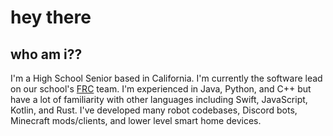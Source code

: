 # hey there

## who am i??
I'm a High School Senior based in California. I'm currently the software lead on our school's [FRC](https://www.firstinspires.org/robotics/frc) team. I'm experienced in Java, Python, and C++ but have a lot of familiarity with other languages including Swift, JavaScript, Kotlin, and Rust. I've developed many robot codebases, Discord bots, Minecraft mods/clients, and lower level smart home devices.

<!--
**Codehc/Codehc** is a ✨ _special_ ✨ repository because its `README.md` (this file) appears on your GitHub profile.

Here are some ideas to get you started:

- 🔭 I’m currently working on ...
- 🌱 I’m currently learning ...
- 👯 I’m looking to collaborate on ...
- 🤔 I’m looking for help with ...
- 💬 Ask me about ...
- 📫 How to reach me: ...
- 😄 Pronouns: ...
- ⚡ Fun fact: ...
-->
